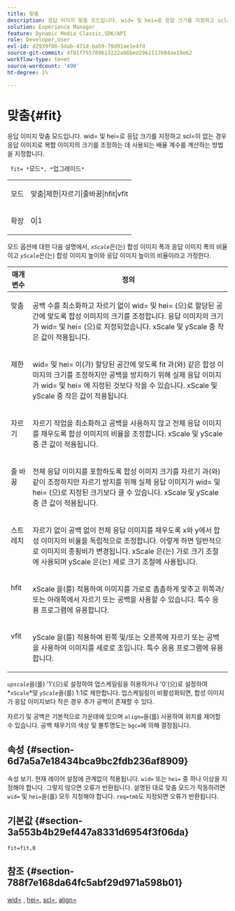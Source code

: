```yaml
---
title: 맞춤
description: 응답 이미지 맞춤 모드입니다. wid= 및 hei=로 응답 크기를 지정하고 scl=이 없는 경우 응답 이미지로 복합 이미지의 크기를 조정하는 데 사용되는 배율 계수를 계산하는 방법을 지정합니다.
solution: Experience Manager
feature: Dynamic Media Classic,SDK/API
role: Developer,User
exl-id: d2939f86-5dab-471d-ba59-70d91ae1e4fd
source-git-commit: 4f81f755789613222a66bed2961117604ae19e62
workflow-type: tm+mt
source-wordcount: '490'
ht-degree: 1%

---
```


# 맞춤{#fit}

응답 이미지 맞춤 모드입니다. wid= 및 hei=로 응답 크기를 지정하고 scl=이 없는 경우 응답 이미지로 복합 이미지의 크기를 조정하는 데 사용되는 배율 계수를 계산하는 방법을 지정합니다.

` fit= *`모드`*, *`업그레이드`*`

<table id="simpletable_50FBDC6B7CB2448891DD0F491DEB5ACF"> 
 <tr class="strow"> 
  <td class="stentry"> <p> <span class="codeph"> <span class="varname"> 모드 </span> </span> </p> </td> 
  <td class="stentry"> <p> <span class="codeph"> 맞춤|제한|자르기|줄바꿈|hfit|vfit </span> </p> </td> 
 </tr> 
 <tr class="strow"> 
  <td class="stentry"> <p> <span class="codeph"> <span class="varname"> 확장 </span> </span> </p> </td> 
  <td class="stentry"> <p> <span class="codeph"> 0|1 </span> </p> </td> 
 </tr> 
</table>

모드 옵션에 대한 다음 설명에서, *`xScale`*&#x200B;은(는) 합성 이미지 폭과 응답 이미지 폭의 비율이고 *`yScale`*&#x200B;은(는) 합성 이미지 높이와 응답 이미지 높이의 비율이라고 가정한다.

<table id="table_33408ECA9D164AFAA249F8589060545E"> 
 <thead> 
  <tr> 
   <th colname="col1" class="entry"> 매개 변수 </th> 
   <th colname="col2" class="entry"> 정의 </th> 
  </tr> 
 </thead>
 <tbody> 
  <tr valign="top"> 
   <td colname="col1"> <p> <span class="codeph"> 맞춤 </span> </p> </td> 
   <td colname="col2"> <p>공백 수를 최소화하고 자르기 없이 <span class="codeph"> wid= </span> 및 <span class="codeph"> hei= </span>(으)로 할당된 공간에 맞도록 합성 이미지의 크기를 조정합니다. 응답 이미지의 크기가 <span class="codeph"> wid= </span> 및 <span class="codeph"> hei= </span>(으)로 지정되었습니다. <span class="varname"> xScale </span> 및 <span class="varname"> yScale </span> 중 작은 값이 적용됩니다. </p> </td> 
  </tr> 
  <tr valign="top"> 
   <td colname="col1"> <p> <span class="codeph"> 제한 </span> </p> </td> 
   <td colname="col2"> <p><span class="codeph"> wid= </span> 및 <span class="codeph"> hei= </span>이(가) 할당된 공간에 맞도록 <span class="codeph"> fit </span>과(와) 같은 합성 이미지의 크기를 조정하지만 공백을 방지하기 위해 실제 응답 이미지가 <span class="codeph"> wid= </span> 및 <span class="codeph"> hei= </span>에 지정된 것보다 작을 수 있습니다. <span class="varname"> xScale </span> 및 <span class="varname"> yScale </span> 중 작은 값이 적용됩니다. </p> </td> 
  </tr> 
  <tr valign="top"> 
   <td colname="col1"> <p> <span class="codeph"> 자르기 </span> </p> </td> 
   <td colname="col2"> <p>자르기 작업을 최소화하고 공백을 사용하지 않고 전체 응답 이미지를 채우도록 합성 이미지의 비율을 조정합니다. <span class="varname"> xScale </span> 및 <span class="varname"> yScale </span> 중 큰 값이 적용됩니다. </p> </td> 
  </tr> 
  <tr valign="top"> 
   <td colname="col1"> <p> <span class="codeph"> 줄 바꿈 </span> </p> </td> 
   <td colname="col2"> <p>전체 응답 이미지를 포함하도록 합성 이미지 크기를 <span class="codeph"> 자르기 </span>과(와) 같이 조정하지만 자르기 방지를 위해 실제 응답 이미지가 <span class="codeph"> wid= </span> 및 <span class="codeph"> hei= </span>(으)로 지정된 크기보다 클 수 있습니다. <span class="varname"> xScale </span> 및 <span class="varname"> yScale </span> 중 큰 값이 적용됩니다. </p> </td> 
  </tr> 
  <tr valign="top"> 
   <td colname="col1"> <p> <span class="codeph"> 스트레치 </span> </p> </td> 
   <td colname="col2"> <p>자르기 없이 공백 없이 전체 응답 이미지를 채우도록 x와 y에서 합성 이미지의 비율을 독립적으로 조정합니다. 이렇게 하면 일반적으로 이미지의 종횡비가 변경됩니다. <span class="varname"> xScale </span>은(는) 가로 크기 조절에 사용되며 <span class="varname"> yScale </span>은(는) 세로 크기 조절에 사용됩니다. </p> </td> 
  </tr> 
  <tr valign="top"> 
   <td colname="col1"> <p> <span class="codeph"> hfit </span> </p> </td> 
   <td colname="col2"> <p><span class="varname"> xScale </span>을(를) 적용하여 이미지를 가로로 촘촘하게 맞추고 위쪽과/또는 아래쪽에서 자르기 또는 공백을 사용할 수 있습니다. 특수 응용 프로그램에 유용합니다. </p> </td> 
  </tr> 
  <tr valign="top"> 
   <td colname="col1"> <p> <span class="codeph"> vfit </span> </p> </td> 
   <td colname="col2"> <p><span class="varname"> yScale </span>을(를) 적용하여 왼쪽 및/또는 오른쪽에 자르기 또는 공백을 사용하여 이미지를 세로로 조입니다. 특수 응용 프로그램에 유용합니다. </p> </td> 
  </tr> 
 </tbody> 
</table>

*`upscale`*&#x200B;을(를) &#39;1&#39;(으)로 설정하여 업스케일링을 허용하거나 &#39;0&#39;(으)로 설정하여 *`xScale`*및 *`yScale`*&#x200B;을(를) 1:1로 제한합니다. 업스케일링이 비활성화되면, 합성 이미지가 응답 이미지보다 작은 경우 추가 공백이 존재할 수 있다.

자르기 및 공백은 기본적으로 가운데에 있으며 `align=`을(를) 사용하여 위치를 제어할 수 있습니다. 공백 채우기의 색상 및 불투명도는 `bgc=`에 의해 결정됩니다.

## 속성 {#section-6d7a5a7e18434bca9bc2fdb236af8909}

속성 보기. 현재 레이어 설정에 관계없이 적용됩니다. `wid=` 또는 `hei=` 중 하나 이상을 지정해야 합니다. 그렇지 않으면 오류가 반환됩니다. 설명된 대로 맞춤 모드가 작동하려면 `wid=` 및 `hei=`을(를) 모두 지정해야 합니다. `req=tmb`도 지정되면 오류가 반환됩니다.

## 기본값 {#section-3a553b4b29ef447a8331d6954f3f06da}

`fit=fit,0`

## 참조 {#section-788f7e168da64fc5abf29d971a598b01}

[wid=](../../../../../is-api/http-ref/image-serving-api-ref/c-http-protocol-reference/c-command-reference/r-is-http-wid.md#reference-bfeadcb67bf4485f851eb21345527e47) , [hei=](../../../../../is-api/http-ref/image-serving-api-ref/c-http-protocol-reference/c-command-reference/r-is-http-hei.md#reference-6d6f556ccc0e4b98a815e8a5c1944a96), [scl=](../../../../../is-api/http-ref/image-serving-api-ref/c-http-protocol-reference/c-command-reference/r-scl.md#reference-b2a74e493d0d407e98fe350551ba3fcc), [align=](../../../../../is-api/http-ref/image-serving-api-ref/c-http-protocol-reference/c-command-reference/r-align.md#reference-b7d6b87c75124d78884f916dd6544bc7)
